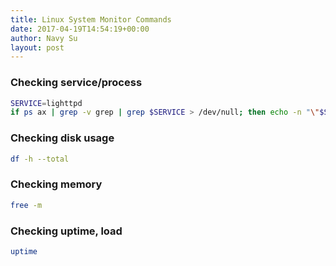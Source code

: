 ```yaml
---
title: Linux System Monitor Commands
date: 2017-04-19T14:54:19+00:00
author: Navy Su
layout: post
---
```

### Checking service/process
```bash
SERVICE=lighttpd
if ps ax | grep -v grep | grep $SERVICE > /dev/null; then echo -n "\"$SERVICE\" : \"running\","; else echo -n "\"$SERVICE\" : \"not running\","; fi
```

### Checking disk usage
```bash
df -h --total 
```

### Checking memory
```bash
free -m
```

### Checking uptime, load
```bash
uptime
```
